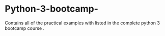 # Python-3-bootcamp-
Contains all of the practical examples with  listed in the complete python 3 bootcamp course 
.
